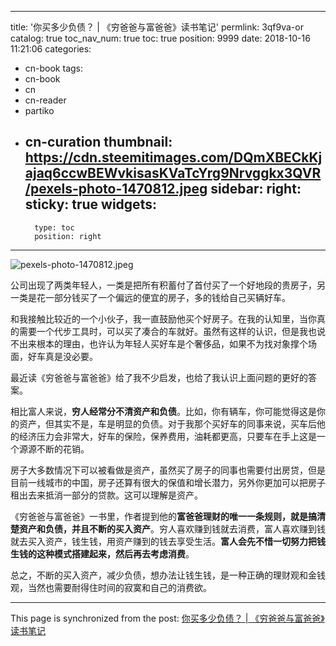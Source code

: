 
---
title: '你买多少负债？ | 《穷爸爸与富爸爸》读书笔记'
permlink: 3qf9va-or
catalog: true
toc_nav_num: true
toc: true
position: 9999
date: 2018-10-16 11:21:06
categories:
- cn-book
tags:
- cn-book
- cn
- cn-reader
- partiko
- cn-curation
thumbnail: https://cdn.steemitimages.com/DQmXBECkKjajaq6ccwBEWvkisasKVaTcYrg9Nrvggkx3QVR/pexels-photo-1470812.jpeg
sidebar:
    right:
        sticky: true
widgets:
    -
        type: toc
        position: right
---


![pexels-photo-1470812.jpeg](https://cdn.steemitimages.com/DQmXBECkKjajaq6ccwBEWvkisasKVaTcYrg9Nrvggkx3QVR/pexels-photo-1470812.jpeg)

公司出现了两类年轻人，一类是把所有积蓄付了首付买了一个好地段的贵房子，另一类是花一部分钱买了一个偏远的便宜的房子，多的钱给自己买辆好车。

和我接触比较近的一个小伙子，我一直鼓励他买个好房子。在我的认知里，当你真的需要一个代步工具时，可以买了凑合的车就好。虽然有这样的认识，但是我也说不出来根本的理由，也许认为年轻人买好车是个奢侈品，如果不为找对象撑个场面，好车真是没必要。

最近读《穷爸爸与富爸爸》给了我不少启发，也给了我认识上面问题的更好的答案。

相比富人来说，**穷人经常分不清资产和负债**。比如，你有辆车，你可能觉得这是你的资产，但其实不是，车是明显的负债。对于我那个买好车的同事来说，买车后他的经济压力会非常大，好车的保险，保养费用，油耗都更高，只要车在手上这是一个源源不断的花销。

房子大多数情况下可以被看做是资产，虽然买了房子的同事也需要付出房贷，但是目前一线城市的中国，房子还算有很大的保值和增长潜力，另外你更加可以把房子租出去来抵消一部分的贷款。这可以理解是资产。

《穷爸爸与富爸爸》一书里，作者提到他的**富爸爸理财的唯一一条规则，就是搞清楚资产和负债，并且不断的买入资产**。穷人喜欢赚到钱就去消费，富人喜欢赚到钱就去买入资产，钱生钱，用资产赚到的钱去享受生活。**富人会先不惜一切努力把钱生钱的这种模式搭建起来，然后再去考虑消费**。

总之，不断的买入资产，减少负债，想办法让钱生钱，是一种正确的理财观和金钱观，当然也需要耐得住时间的寂寞和自己的消费欲。

- - -

This page is synchronized from the post: [你买多少负债？ | 《穷爸爸与富爸爸》读书笔记](https://steemit.com/@yellowbird/3qf9va-or)
